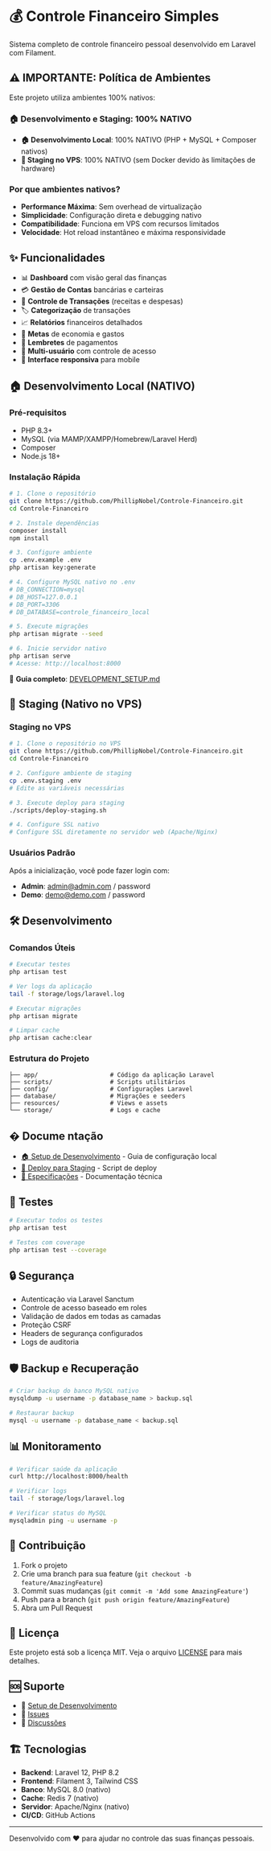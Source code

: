 # 💰 Controle Financeiro Simples

Sistema completo de controle financeiro pessoal desenvolvido em Laravel com Filament.

## ⚠️ IMPORTANTE: Política de Ambientes

Este projeto utiliza ambientes 100% nativos:

### 🏠 Desenvolvimento e Staging: 100% NATIVO

- **🏠 Desenvolvimento Local**: 100% NATIVO (PHP + MySQL + Composer nativos)
- **🚀 Staging no VPS**: 100% NATIVO (sem Docker devido às limitações de hardware)

### Por que ambientes nativos?

- **Performance Máxima**: Sem overhead de virtualização
- **Simplicidade**: Configuração direta e debugging nativo
- **Compatibilidade**: Funciona em VPS com recursos limitados
- **Velocidade**: Hot reload instantâneo e máxima responsividade

## ✨ Funcionalidades

- 📊 **Dashboard** com visão geral das finanças
- 💳 **Gestão de Contas** bancárias e carteiras
- 📝 **Controle de Transações** (receitas e despesas)
- 🏷️ **Categorização** de transações
- 📈 **Relatórios** financeiros detalhados
- 🎯 **Metas** de economia e gastos
- 🔔 **Lembretes** de pagamentos
- 👥 **Multi-usuário** com controle de acesso
- 📱 **Interface responsiva** para mobile

## 🏠 Desenvolvimento Local (NATIVO)

### Pré-requisitos

- PHP 8.3+
- MySQL (via MAMP/XAMPP/Homebrew/Laravel Herd)
- Composer
- Node.js 18+

### Instalação Rápida

```bash
# 1. Clone o repositório
git clone https://github.com/PhillipNobel/Controle-Financeiro.git
cd Controle-Financeiro

# 2. Instale dependências
composer install
npm install

# 3. Configure ambiente
cp .env.example .env
php artisan key:generate

# 4. Configure MySQL nativo no .env
# DB_CONNECTION=mysql
# DB_HOST=127.0.0.1
# DB_PORT=3306
# DB_DATABASE=controle_financeiro_local

# 5. Execute migrações
php artisan migrate --seed

# 6. Inicie servidor nativo
php artisan serve
# Acesse: http://localhost:8000
```

📖 **Guia completo**: [DEVELOPMENT_SETUP.md](DEVELOPMENT_SETUP.md)

## 🚀 Staging (Nativo no VPS)

### Staging no VPS

```bash
# 1. Clone o repositório no VPS
git clone https://github.com/PhillipNobel/Controle-Financeiro.git
cd Controle-Financeiro

# 2. Configure ambiente de staging
cp .env.staging .env
# Edite as variáveis necessárias

# 3. Execute deploy para staging
./scripts/deploy-staging.sh

# 4. Configure SSL nativo
# Configure SSL diretamente no servidor web (Apache/Nginx)
```

### Usuários Padrão

Após a inicialização, você pode fazer login com:

- **Admin**: admin@admin.com / password
- **Demo**: demo@demo.com / password

## 🛠️ Desenvolvimento

### Comandos Úteis

```bash
# Executar testes
php artisan test

# Ver logs da aplicação
tail -f storage/logs/laravel.log

# Executar migrações
php artisan migrate

# Limpar cache
php artisan cache:clear
```

### Estrutura do Projeto

```
├── app/                    # Código da aplicação Laravel
├── scripts/                # Scripts utilitários
├── config/                 # Configurações Laravel
├── database/               # Migrações e seeders
├── resources/              # Views e assets
└── storage/                # Logs e cache
```

## � Docume ntação

- [🏠 Setup de Desenvolvimento](DEVELOPMENT_SETUP.md) - Guia de configuração local
- [🚀 Deploy para Staging](scripts/deploy-staging.sh) - Script de deploy
- [🔧 Especificações](/.kiro/specs/controle-financeiro-simples/) - Documentação técnica

## 🧪 Testes

```bash
# Executar todos os testes
php artisan test

# Testes com coverage
php artisan test --coverage
```

## 🔒 Segurança

- Autenticação via Laravel Sanctum
- Controle de acesso baseado em roles
- Validação de dados em todas as camadas
- Proteção CSRF
- Headers de segurança configurados
- Logs de auditoria

## 🛡️ Backup e Recuperação

```bash
# Criar backup do banco MySQL nativo
mysqldump -u username -p database_name > backup.sql

# Restaurar backup
mysql -u username -p database_name < backup.sql
```

## 📊 Monitoramento

```bash
# Verificar saúde da aplicação
curl http://localhost:8000/health

# Verificar logs
tail -f storage/logs/laravel.log

# Verificar status do MySQL
mysqladmin ping -u username -p
```

## 🤝 Contribuição

1. Fork o projeto
2. Crie uma branch para sua feature (`git checkout -b feature/AmazingFeature`)
3. Commit suas mudanças (`git commit -m 'Add some AmazingFeature'`)
4. Push para a branch (`git push origin feature/AmazingFeature`)
5. Abra um Pull Request

## 📝 Licença

Este projeto está sob a licença MIT. Veja o arquivo [LICENSE](LICENSE) para mais detalhes.

## 🆘 Suporte

- 📖 [Setup de Desenvolvimento](DEVELOPMENT_SETUP.md)
- 🐛 [Issues](https://github.com/seu-usuario/controle-financeiro/issues)
- 💬 [Discussões](https://github.com/seu-usuario/controle-financeiro/discussions)

## 🏗️ Tecnologias

- **Backend**: Laravel 12, PHP 8.2
- **Frontend**: Filament 3, Tailwind CSS
- **Banco**: MySQL 8.0 (nativo)
- **Cache**: Redis 7 (nativo)
- **Servidor**: Apache/Nginx (nativo)
- **CI/CD**: GitHub Actions

---

Desenvolvido com ❤️ para ajudar no controle das suas finanças pessoais.